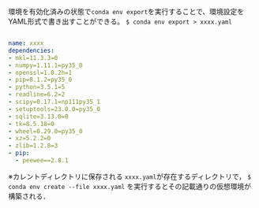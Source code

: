 環境を有効化済みの状態で`conda env export`を実行することで、環境設定をYAML形式で書き出すことができる。
`$ conda env export > xxxx.yaml`
```yaml:xxxx.yaml

name: xxxx
dependencies:
- mkl=11.3.3=0
- numpy=1.11.1=py35_0
- openssl=1.0.2h=1
- pip=8.1.2=py35_0
- python=3.5.1=5
- readline=6.2=2
- scipy=0.17.1=np111py35_1
- setuptools=23.0.0=py35_0
- sqlite=3.13.0=0
- tk=8.5.18=0
- wheel=0.29.0=py35_0
- xz=5.2.2=0
- zlib=1.2.8=3
- pip:
  - peewee==2.8.1

```
※カレントディレクトリに保存される
`xxxx.yaml`が存在するディレクトリで，
`$ conda env create --file xxxx.yaml`
を実行するとその記載通りの仮想環境が構築される．

